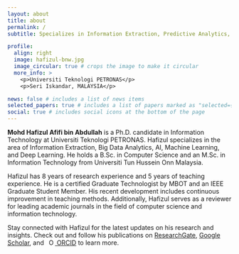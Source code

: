 ```yaml
---
layout: about
title: about
permalink: /
subtitle: Specializes in Information Extraction, Predictive Analytics, Big Data Analytics, AI/ML.

profile:
  align: right
  image: hafizul-bnw.jpg
  image_circular: true # crops the image to make it circular
  more_info: >
    <p>Universiti Teknologi PETRONAS</p>
    <p>Seri Iskandar, MALAYSIA</p>

news: false # includes a list of news items
selected_papers: true # includes a list of papers marked as "selected={true}"
social: true # includes social icons at the bottom of the page
---
```


<b>Mohd Hafizul Afifi bin Abdullah</b> is a Ph.D. candidate in Information Technology at Universiti Teknologi PETRONAS. Hafizul specializes in the area of Information Extraction, Big Data Analytics, AI, Machine Learning, and Deep Learning. He holds a B.Sc. in Computer Science and an M.Sc. in Information Technology from Universiti Tun Hussein Onn Malaysia.

Hafizul has 8 years of research experience and 5 years of teaching experience. He is a certified Graduate Technologist by MBOT and an IEEE Graduate Student Member. His recent development includes continuous improvement in teaching methods. Additionally, Hafizul serves as a reviewer for leading academic journals in the field of computer science and information technology.

Stay connected with Hafizul for the latest updates on his research and insights. Check out and follow his publications on [ResearchGate](https://www.researchgate.net/profile/Mohd_Hafizul_Afifi_Abdullah), [Google Scholar](https://scholar.google.com/citations?user=mWsihrgAAAAJ&hl=en), and <a id="cy-effective-orcid-url" class="underline" href="https://orcid.org/0000-0002-1427-2571" target="orcid.widget" rel="me noopener noreferrer" style="vertical-align: top"> <img src="https://orcid.org/sites/default/files/images/orcid_16x16.png" style="width: 1em; margin-inline-start: 0.5em" alt="ORCID iD icon"/> ORCID</a> to learn more.
